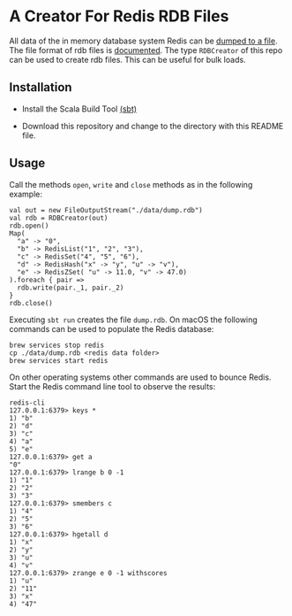 # A Creator For Redis RDB Files

All data of the in memory database system Redis can be [dumped to a file](https://redis.io/docs/management/persistence/). The file format of rdb files is [documented](https://rdb.fnordig.de/file_format.html#redis-rdb-file-format). 
The type `RDBCreator` of this repo can be used to create rdb files. This can be useful for bulk loads. 


## Installation

* Install the Scala Build Tool [(sbt)](https://www.scala-sbt.org/1.x/docs/Setup.html)

* Download this repository and change to the directory with this README file.

## Usage

Call the methods `open`, `write` and `close` methods as in the following example:

```
val out = new FileOutputStream("./data/dump.rdb")
val rdb = RDBCreator(out)
rdb.open()
Map(
  "a" -> "0",
  "b" -> RedisList("1", "2", "3"),
  "c" -> RedisSet("4", "5", "6"),
  "d" -> RedisHash("x" -> "y", "u" -> "v"),
  "e" -> RedisZSet( "u" -> 11.0, "v" -> 47.0)
).foreach { pair =>
  rdb.write(pair._1, pair._2)
}
rdb.close()
```

Executing `sbt run` creates the file `dump.rdb`. 
On macOS the following commands can be used to populate the Redis database:

```
brew services stop redis
cp ./data/dump.rdb <redis data folder>
brew services start redis
```
On other operating systems other commands are used to bounce Redis. 
Start the Redis command line tool to observe the results:

```
redis-cli
127.0.0.1:6379> keys *
1) "b"
2) "d"
3) "c"
4) "a"
5) "e"
127.0.0.1:6379> get a
"0"
127.0.0.1:6379> lrange b 0 -1
1) "1"
2) "2"
3) "3"
127.0.0.1:6379> smembers c
1) "4"
2) "5"
3) "6"
127.0.0.1:6379> hgetall d
1) "x"
2) "y"
3) "u"
4) "v"
127.0.0.1:6379> zrange e 0 -1 withscores
1) "u"
2) "11"
3) "x"
4) "47"
```


